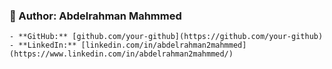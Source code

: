 ### 🔹 Author: **Abdelrahman Mahmmed**  
    - **GitHub:** [github.com/your-github](https://github.com/your-github)  
    - **LinkedIn:** [linkedin.com/in/abdelrahman2mahmmed](https://www.linkedin.com/in/abdelrahman2mahmmed/)  
